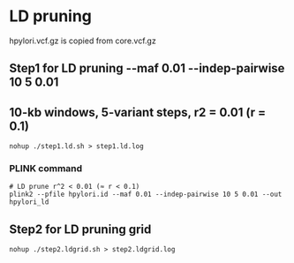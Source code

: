 # LD pruning

hpylori.vcf.gz is copied from core.vcf.gz

## Step1 for LD pruning --maf 0.01 --indep-pairwise 10 5 0.01
## 10-kb windows, 5-variant steps, r2 = 0.01 (r = 0.1)
```
nohup ./step1.ld.sh > step1.ld.log
```

### PLINK command

```
# LD prune r^2 < 0.01 (≈ r < 0.1)
plink2 --pfile hpylori.id --maf 0.01 --indep-pairwise 10 5 0.01 --out hpylori_ld
```

## Step2 for LD pruning grid
```
nohup ./step2.ldgrid.sh > step2.ldgrid.log
```
